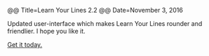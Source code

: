 @@ Title=Learn Your Lines 2.2
@@ Date=November 3, 2016

Updated user-interface which makes Learn Your Lines rounder and friendlier. I hope you like it.

[Get it today.](https://itunes.apple.com/us/app/learn-your-lines-memorization/id1049082615?mt=8)